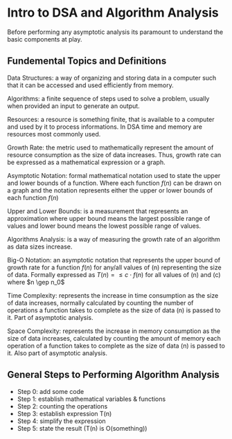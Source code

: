 # Intro to DSA and Algorithm Analysis

Before performing any asymptotic analysis its paramount to understand the basic components at play.

## Fundemental Topics and Definitions

Data Structures: a way of organizing and storing data in a computer such that it can be accessed and used efficiently from memory.

Algorithms: a finite sequence of steps used to solve a problem, usually when provided an input to generate an output.

Resources: a resource is something finite, that is available to a computer and used by it to process informations. In DSA time and memory are resources most commonly used.

Growth Rate: the metric used to mathematically represent the amount of resource consumption as the size of data increases. Thus, growth rate can be expressed as a mathematical expression or a graph.

Asymptotic Notation: formal mathematical notation used to state the upper and lower bounds of a function. Where each function $f(n)$ can be drawn on a graph and the notation represents either the upper or lower bounds of each function $f(n)$

Upper and Lower Bounds: is a measurement that represents an approximation where upper bound means the largest possible range of values and lower bound means the lowest possible range of values.

Algorithms Analysis: is a way of measuring the growth rate of an algorithm as data sizes increase.

Big-O Notation: an asymptotic notation that represents the upper bound of growth rate for a function $f(n)$ for any/all values of (n) representing the size of data. Formally expressed as $T(n) = \leq c\cdot f(n)$ for all values of (n) and (c) where $n \gep n_0$

Time Complexity: represents the increase in time consumption as the size of data increases, normally calculated by counting the number of operations a function takes to complete as the size of data (n) is passed to it. Part of asymptotic analysis.

Space Complexity: represents the increase in memory consumption as the size of data increases, calculated by counting the amount of memory each operation of a function takes to complete as the size of data (n) is passed to it. Also part of asymptotic analysis.

## General Steps to Performing Algorithm Analysis

- Step 0: add some code
- Step 1: establish mathematical variables & functions
- Step 2: counting the operations
- Step 3: establish expression T(n)
- Step 4: simplify the expression
- Step 5: state the result (T(n) is O(something))